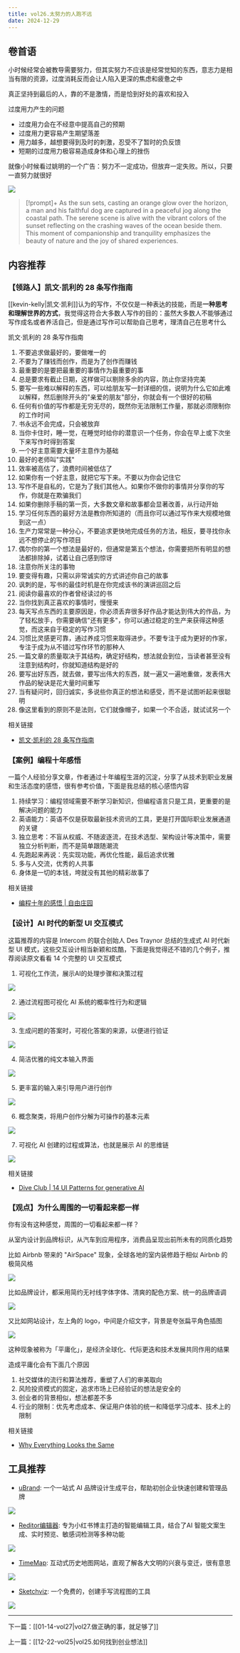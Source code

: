 ```yaml
---
title: vol26.太努力的人跑不远
date: 2024-12-29
---
```

## 卷首语

小时候经常会被教导需要努力，但其实努力不应该是经常觉知的东西，意志力是相当有限的资源，过度消耗反而会让人陷入更深的焦虑和疲惫之中

真正坚持到最后的人，靠的不是激情，而是恰到好处的喜欢和投入

过度用力产生的问题

- 过度用力会在不经意中提高自己的预期
- 过度用力更容易产生期望落差
- 用力越多，越想要得到及时的刺激，忍受不了暂时的负反馈
- 短期的过度用力极容易造成身体和心理上的挫伤

就像小时候看过姚明的一个广告：努力不一定成功，但放弃一定失败。所以，只要一直努力就很好

![](https://notesimgs.oss-cn-shanghai.aliyuncs.com/img/202412291020674.jpg)

> [!prompt]+
> As the sun sets, casting an orange glow over the horizon, a man and his faithful dog are captured in a peaceful jog along the coastal path. The serene scene is alive with the vibrant colors of the sunset reflecting on the crashing waves of the ocean beside them. This moment of companionship and tranquility emphasizes the beauty of nature and the joy of shared experiences.

## 内容推荐

### 【领路人】凯文·凯利的 28 条写作指南

[[kevin-kelly|凯文·凯利]]认为的写作，不仅仅是一种表达的技能，而是**一种思考和理解世界的方式**，我觉得这符合大多数人写作的目的：虽然大多数人不能够通过写作成名或者养活自己，但是通过写作可以帮助自己思考，理清自己在思考什么

凯文·凯利的 28 条写作指南

1. 不要追求做最好的，要做唯一的
2. 不要为了赚钱而创作，而是为了创作而赚钱
3. 最重要的是要把最重要的事情作为最重要的事
4. 总是要求有截止日期，这样做可以剔除多余的内容，防止你坚持完美
5. 要写一些难以解释的东西，可以给朋友写一封详细的信，说明为什么它如此难以解释，然后删除开头的"亲爱的朋友"部分，你就会有一个很好的初稿
6. 任何有价值的写作都是无穷无尽的，既然你无法限制工作量，那就必须限制你的工作时间
7. 书永远不会完成，只会被放弃
8. 当你卡住时，睡一觉，在睡觉时给你的潜意识一个任务，你会在早上或下次坐下来写作时得到答案
9. 一个好主意需要大量坏主意作为基础
10. 最好的老师叫"实践"
11. 效率被高估了，浪费时间被低估了
12. 如果你有一个好主意，就把它写下来。不要以为你会记住它
13. 写作不是自私的，它是为了我们其他人。如果你不做你的事情并分享你的写作，你就是在欺骗我们
14. 如果你删除手稿的第一页，大多数文章和故事都会显著改善，从行动开始
15. 学习任何东西的最好方法是教你所知道的（而且你可以通过写作来大规模地做到这一点）
16. 生产力常常是一种分心，不要追求更快地完成任务的方法，相反，要寻找你永远不想停止的写作项目
17. 偶尔你的第一个想法是最好的，但通常是第五个想法，你需要把所有明显的想法都排除掉，试着让自己感到惊讶
18. 注意你所关注的事物
19. 要变得有趣，只需以非常诚实的方式讲述你自己的故事
20. 讽刺的是，写书的最佳时机是在你完成该书的演讲巡回之后
21. 阅读你最喜欢的作者曾经读过的书
22. 当你找到真正喜欢的事情时，慢慢来
23. 每天写点东西的主要原因是，你必须丢弃很多好作品才能达到伟大的作品，为了轻松放手，你需要确信"还有更多"，你可以通过稳定的生产来获得这种感觉，而这来自于稳定的写作习惯
24. 习惯比灵感更可靠，通过养成习惯来取得进步。不要专注于成为更好的作家，专注于成为从不错过写作环节的那种人
25. 一篇文章的质量取决于其结构，确定好结构，想法就会到位，当读者甚至没有注意到结构时，你就知道结构是好的
26. 要写出好东西，就去做，要写出伟大的东西，就一遍又一遍地重做，发表伟大作品的秘诀是花大量时间重写
27. 当有疑问时，回归诚实，多说些你真正的想法和感受，而不是试图听起来很聪明
28. 像这里看到的原则不是法则，它们就像帽子，如果一个不合适，就试试另一个

相关链接

- [凯文·凯利的 28 条写作指南](https://mp.weixin.qq.com/s/V7_5ZsH4s8YcpsB-nBqnqQ)

### 【案例】编程十年感悟

一篇个人经验分享文章，作者通过十年编程生涯的沉淀，分享了从技术到职业发展和生活态度的感悟，很有参考价值，下面是我总结的核心感悟内容

1. 持续学习：编程领域需要不断学习新知识，但编程语言只是工具，更重要的是解决问题的能力
2. 英语能力：英语不仅是获取最新技术资讯的工具，更是打开国际职业发展通道的关键
3. 独立思考：不盲从权威、不随波逐流，在技术选型、架构设计等决策中，需要独立分析判断，而不是简单跟随潮流
4. 先跑起来再说：先实现功能，再优化性能，最后追求优雅
5. 多与人交流，优秀的人共事
6. 身体是一切的本钱，垮就没有其他的精彩故事了

相关链接

- [编程十年的感悟 | 自由庄园](https://ramsayleung.github.io/zh/post/2024/%E7%BC%96%E7%A8%8B%E5%8D%81%E5%B9%B4%E7%9A%84%E6%84%9F%E6%82%9F/)

### 【设计】AI 时代的新型 UI 交互模式

这篇推荐的内容是 Intercom 的联合创始人 Des Traynor 总结的生成式 AI 时代新型 UI 模式，这些交互设计相当新颖和炫酷，下面是我觉得还不错的几个例子，推荐阅读原文看看 14 个完整的 UI 交互模式

1. 可视化工作流，展示AI的处理步骤和决策过程

![](https://framerusercontent.com/images/yqkbftCRvcAedwGp8Hk6WRd7zU.gif)

2. 通过流程图可视化 AI 系统的概率性行为和逻辑

![](https://framerusercontent.com/images/TB5x7TnSZuKVPwKiXWT2ZmFYwUY.gif)

3. 生成问题的答案时，可视化答案的来源，以便进行验证

![](https://framerusercontent.com/images/LUJURktWqtVOyFnvvIZkkjTNlrc.gif)

4. 简洁优雅的纯文本输入界面

![](https://framerusercontent.com/images/Sswq2YjIqSryA4MvswWb39opU8I.gif)

5. 更丰富的输入来引导用户进行创作

![](https://framerusercontent.com/images/P9VP0SSGf2KMAandytHdbZR0Smg.gif)

6. 概念聚类，将用户创作分解为可操作的基本元素

![](https://framerusercontent.com/images/xaHgKq1mY0MnXj6MZnHfiGI2I.gif)

7. 可视化 AI 创建的过程或算法，也就是展示 AI 的思维链

![](https://framerusercontent.com/images/LVnofjEQZ8Ot116R6hsD1nezosI.gif)

相关链接

- [Dive Club | 14 UI Patterns for generative AI](https://www.dive.club/ideas/new-types-of-ui-that-generative-ai-has-necessitated)

### 【观点】为什么周围的一切看起来都一样

你有没有这种感觉，周围的一切看起来都一样？

从室内设计到品牌标识，从汽车到应用程序，消费品呈现出前所未有的同质化趋势

比如 Airbnb 带来的 "AirSpace" 现象，全球各地的室内装修趋于相似 Airbnb 的极简风格

![](https://notesimgs.oss-cn-shanghai.aliyuncs.com/img/202412291051897.png)

比如品牌设计，都采用简约无衬线字体字体、清爽的配色方案、统一的品牌语调

![](https://notesimgs.oss-cn-shanghai.aliyuncs.com/img/202412291051003.png)

又比如网站设计，左上角的 logo，中间是介绍文字，背景是夸张扁平角色插图

![](https://notesimgs.oss-cn-shanghai.aliyuncs.com/img/202412291051134.png)

这种现象被称为「平庸化」，是经济全球化、代际更迭和技术发展共同作用的结果

造成平庸化会有下面几个原因

1. 社交媒体的流行和算法推荐，重塑了人们的审美取向
2. 风险投资模式的固定，追求市场上已经验证的想法是安全的
3. 创业者的背景相似，想法都差不多
4. 行业的限制：优先考虑成本、保证用户体验的统一和降低学习成本、技术上的限制

相关链接

- [Why Everything Looks the Same](https://medium.com/knowable/why-everything-looks-the-same-bad80133dd6e)

## 工具推荐

- [uBrand](https://www.ubrand.com/): 一个一站式 AI 品牌设计生成平台，帮助初创企业快速创建和管理品牌

![](https://notesimgs.oss-cn-shanghai.aliyuncs.com/img/202412291022294.png)

- [Reditor编辑器](https://reditorapp.com/): 专为小红书博主打造的智能编辑工具，结合了AI 智能文案生成、实时预览、敏感词检测等多种功能

![](https://notesimgs.oss-cn-shanghai.aliyuncs.com/img/202412291022644.png)

- [TimeMap](https://www.oldmapsonline.org): 互动式历史地图网站，直观了解各大文明的兴衰与变迁，很有意思

![](https://notesimgs.oss-cn-shanghai.aliyuncs.com/img/202412291021340.png)

- [Sketchviz](https://sketchviz.com/new): 一个免费的，创建手写流程图的工具

![](https://notesimgs.oss-cn-shanghai.aliyuncs.com/img/202412291023799.png)

---

下一篇：[[01-14-vol27|vol27.做正确的事，就足够了]]

上一篇：[[12-22-vol25|vol25.如何找到创业想法]]
